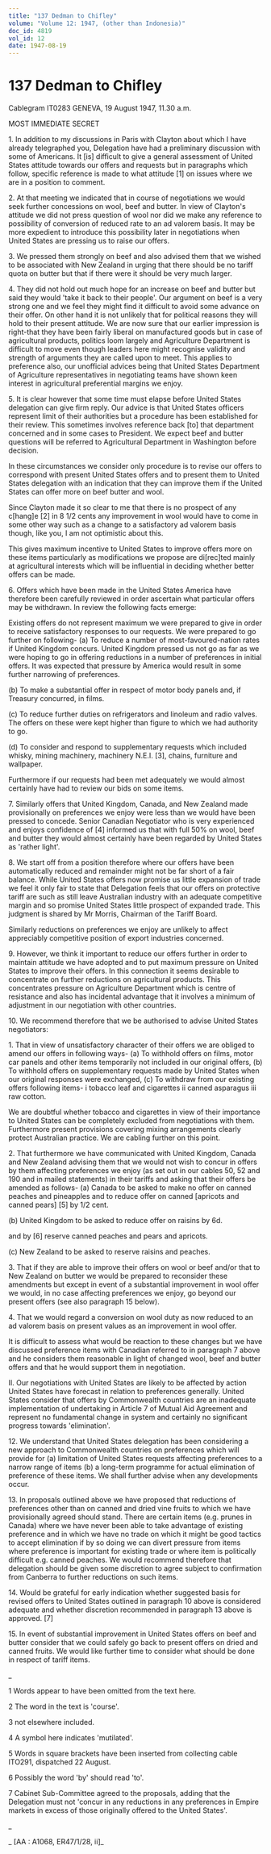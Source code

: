 ```yaml
---
title: "137 Dedman to Chifley"
volume: "Volume 12: 1947, (other than Indonesia)"
doc_id: 4819
vol_id: 12
date: 1947-08-19
---
```


# 137 Dedman to Chifley

Cablegram IT0283 GENEVA, 19 August 1947, 11.30 a.m.

MOST IMMEDIATE SECRET

1\. In addition to my discussions in Paris with Clayton about which I have already telegraphed you, Delegation have had a preliminary discussion with some of Americans. It [is] difficult to give a general assessment of United States attitude towards our offers and requests but in paragraphs which follow, specific reference is made to what attitude [1] on issues where we are in a position to comment.

2\. At that meeting we indicated that in course of negotiations we would seek further concessions on wool, beef and butter. In view of Clayton's attitude we did not press question of wool nor did we make any reference to possibility of conversion of reduced rate to an ad valorem basis. It may be more expedient to introduce this possibility later in negotiations when United States are pressing us to raise our offers.

3\. We pressed them strongly on beef and also advised them that we wished to be associated with New Zealand in urging that there should be no tariff quota on butter but that if there were it should be very much larger.

4\. They did not hold out much hope for an increase on beef and butter but said they would 'take it back to their people'. Our argument on beef is a very strong one and we feel they might find it difficult to avoid some advance on their offer. On other hand it is not unlikely that for political reasons they will hold to their present attitude. We are now sure that our earlier impression is right-that they have been fairly liberal on manufactured goods but in case of agricultural products, politics loom largely and Agriculture Department is difficult to move even though leaders here might recognise validity and strength of arguments they are called upon to meet. This applies to preference also, our unofficial advices being that United States Department of Agriculture representatives in negotiating teams have shown keen interest in agricultural preferential margins we enjoy.

5\. It is clear however that some time must elapse before United States delegation can give firm reply. Our advice is that United States officers represent limit of their authorities but a procedure has been established for their review. This sometimes involves reference back [to] that department concerned and in some cases to President. We expect beef and butter questions will be referred to Agricultural Department in Washington before decision.

In these circumstances we consider only procedure is to revise our offers to correspond with present United States offers and to present them to United States delegation with an indication that they can improve them if the United States can offer more on beef butter and wool.

Since Clayton made it so clear to me that there is no prospect of any c[hang]e [2] in 8 1/2 cents any improvement in wool would have to come in some other way such as a change to a satisfactory ad valorem basis though, like you, I am not optimistic about this.

This gives maximum incentive to United States to improve offers more on these items particularly as modifications we propose are di[rec]ted mainly at agricultural interests which will be influential in deciding whether better offers can be made.

6\. Offers which have been made in the United States America have therefore been carefully reviewed in order ascertain what particular offers may be withdrawn. In review the following facts emerge:

Existing offers do not represent maximum we were prepared to give in order to receive satisfactory responses to our requests. We were prepared to go further on following- (a) To reduce a number of most-favoured-nation rates if United Kingdom concurs. United Kingdom pressed us not go as far as we were hoping to go in offering reductions in a number of preferences in initial offers. It was expected that pressure by America would result in some further narrowing of preferences.

(b) To make a substantial offer in respect of motor body panels and, if Treasury concurred, in films.

(c) To reduce further duties on refrigerators and linoleum and radio valves. The offers on these were kept higher than figure to which we had authority to go.

(d) To consider and respond to supplementary requests which included whisky, mining machinery, machinery N.E.I. [3], chains, furniture and wallpaper.

Furthermore if our requests had been met adequately we would almost certainly have had to review our bids on some items.

7\. Similarly offers that United Kingdom, Canada, and New Zealand made provisionally on preferences we enjoy were less than we would have been pressed to concede. Senior Canadian Negotiator who is very experienced and enjoys confidence of [4] informed us that with full 50% on wool, beef and butter they would almost certainly have been regarded by United States as 'rather light'.

8\. We start off from a position therefore where our offers have been automatically reduced and remainder might not be far short of a fair balance. While United States offers now promise us little expansion of trade we feel it only fair to state that Delegation feels that our offers on protective tariff are such as still leave Australian industry with an adequate competitive margin and so promise United States little prospect of expanded trade. This judgment is shared by Mr Morris, Chairman of the Tariff Board.

Similarly reductions on preferences we enjoy are unlikely to affect appreciably competitive position of export industries concerned.

9\. However, we think it important to reduce our offers further in order to maintain attitude we have adopted and to put maximum pressure on United States to improve their offers. In this connection it seems desirable to concentrate on further reductions on agricultural products. This concentrates pressure on Agriculture Department which is centre of resistance and also has incidental advantage that it involves a minimum of adjustment in our negotiation with other countries.

10\. We recommend therefore that we be authorised to advise United States negotiators:

1\. That in view of unsatisfactory character of their offers we are obliged to amend our offers in following ways- (a) To withhold offers on films, motor car panels and other items temporarily not included in our original offers, (b) To withhold offers on supplementary requests made by United States when our original responses were exchanged, (c) To withdraw from our existing offers following items- i tobacco leaf and cigarettes ii canned asparagus iii raw cotton.

We are doubtful whether tobacco and cigarettes in view of their importance to United States can be completely excluded from negotiations with them. Furthermore present provisions covering mixing arrangements clearly protect Australian practice. We are cabling further on this point.

2\. That furthermore we have communicated with United Kingdom, Canada and New Zealand advising them that we would not wish to concur in offers by them affecting preferences we enjoy (as set out in our cables 50, 52 and 190 and in mailed statements) in their tariffs and asking that their offers be amended as follows- (a) Canada to be asked to make no offer on canned peaches and pineapples and to reduce offer on canned [apricots and canned pears] [5] by 1/2 cent.

(b) United Kingdom to be asked to reduce offer on raisins by 6d.

and by [6] reserve canned peaches and pears and apricots.

(c) New Zealand to be asked to reserve raisins and peaches.

3\. That if they are able to improve their offers on wool or beef and/or that to New Zealand on butter we would be prepared to reconsider these amendments but except in event of a substantial improvement in wool offer we would, in no case affecting preferences we enjoy, go beyond our present offers (see also paragraph 15 below).

4\. That we would regard a conversion on wool duty as now reduced to an ad valorem basis on present values as an improvement in wool offer.

It is difficult to assess what would be reaction to these changes but we have discussed preference items with Canadian referred to in paragraph 7 above and he considers them reasonable in light of changed wool, beef and butter offers and that he would support them in negotiation.

II. Our negotiations with United States are likely to be affected by action United States have forecast in relation to preferences generally. United States consider that offers by Commonwealth countries are an inadequate implementation of undertaking in Article 7 of Mutual Aid Agreement and represent no fundamental change in system and certainly no significant progress towards 'elimination'.

12\. We understand that United States delegation has been considering a new approach to Commonwealth countries on preferences which will provide for (a) limitation of United States requests affecting preferences to a narrow range of items (b) a long-term programme for actual elimination of preference of these items. We shall further advise when any developments occur.

13\. In proposals outlined above we have proposed that reductions of preferences other than on canned and dried vine fruits to which we have provisionally agreed should stand. There are certain items (e.g. prunes in Canada) where we have never been able to take advantage of existing preference and in which we have no trade on which it might be good tactics to accept elimination if by so doing we can divert pressure from items where preference is important for existing trade or where item is politically difficult e.g. canned peaches. We would recommend therefore that delegation should be given some discretion to agree subject to confirmation from Canberra to further reductions on such items.

14\. Would be grateful for early indication whether suggested basis for revised offers to United States outlined in paragraph 10 above is considered adequate and whether discretion recommended in paragraph 13 above is approved. [7]

15\. In event of substantial improvement in United States offers on beef and butter consider that we could safely go back to present offers on dried and canned fruits. We would like further time to consider what should be done in respect of tariff items.

_

1 Words appear to have been omitted from the text here.

2 The word in the text is 'course'.

3 not elsewhere included.

4 A symbol here indicates 'mutilated'.

5 Words in square brackets have been inserted from collecting cable ITO291, dispatched 22 August.

6 Possibly the word 'by' should read 'to'.

7 Cabinet Sub-Committee agreed to the proposals, adding that the Delegation must not 'concur in any reductions in any preferences in Empire markets in excess of those originally offered to the United States'.

_

_ [AA : A1068, ER47/1/28, ii]_
